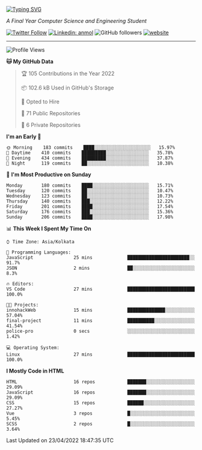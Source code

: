 [![Typing SVG](https://readme-typing-svg.herokuapp.com?lines=HI%2C+I'm+Tonal;I'm+a+MEVN+Stack+Developer)](https://git.io/typing-svg)

<p><em>A Final Year Computer Science and Engineering Student</em></p>

[![Twitter Follow](https://img.shields.io/twitter/follow/tonalmathew?style=flat)](https://twitter.com/intent/follow?screen_name=tonalmathew)
[![Linkedin: anmol](https://img.shields.io/badge/tonal-mathew?style=flat-square&logo=Linkedin&logoColor=white&link=https://www.linkedin.com/in/tonal-mathew/)](https://www.linkedin.com/in/tonal-mathew/)
![GitHub followers](https://img.shields.io/github/followers/tonalmathew?label=Follow&style=social)
[![website](https://img.shields.io/badge/Website-46a2f1.svg?&style=flat-square&logo=Google-Chrome&logoColor=white&link=http://tonalmathew.github.io/)](http://tonalmathew.github.io/)

---
<!--START_SECTION:waka-->
![Profile Views](http://img.shields.io/badge/Profile%20Views-2-blue)

**🐱 My GitHub Data** 

> 🏆 105 Contributions in the Year 2022
 > 
> 📦 102.6 kB Used in GitHub's Storage 
 > 
> 💼 Opted to Hire
 > 
> 📜 71 Public Repositories 
 > 
> 🔑 6 Private Repositories  
 > 
**I'm an Early 🐤** 

```text
🌞 Morning    183 commits    ████░░░░░░░░░░░░░░░░░░░░░   15.97% 
🌆 Daytime    410 commits    █████████░░░░░░░░░░░░░░░░   35.78% 
🌃 Evening    434 commits    █████████░░░░░░░░░░░░░░░░   37.87% 
🌙 Night      119 commits    ██░░░░░░░░░░░░░░░░░░░░░░░   10.38%

```
📅 **I'm Most Productive on Sunday** 

```text
Monday       180 commits    ████░░░░░░░░░░░░░░░░░░░░░   15.71% 
Tuesday      120 commits    ██░░░░░░░░░░░░░░░░░░░░░░░   10.47% 
Wednesday    123 commits    ██░░░░░░░░░░░░░░░░░░░░░░░   10.73% 
Thursday     140 commits    ███░░░░░░░░░░░░░░░░░░░░░░   12.22% 
Friday       201 commits    ████░░░░░░░░░░░░░░░░░░░░░   17.54% 
Saturday     176 commits    ███░░░░░░░░░░░░░░░░░░░░░░   15.36% 
Sunday       206 commits    ████░░░░░░░░░░░░░░░░░░░░░   17.98%

```


📊 **This Week I Spent My Time On** 

```text
⌚︎ Time Zone: Asia/Kolkata

💬 Programming Languages: 
JavaScript               25 mins             ███████████████████████░░   91.7% 
JSON                     2 mins              ██░░░░░░░░░░░░░░░░░░░░░░░   8.3%

🔥 Editors: 
VS Code                  27 mins             █████████████████████████   100.0%

🐱‍💻 Projects: 
innohackWeb              15 mins             ██████████████░░░░░░░░░░░   57.04% 
final-project            11 mins             ██████████░░░░░░░░░░░░░░░   41.54% 
police-pro               0 secs              ░░░░░░░░░░░░░░░░░░░░░░░░░   1.42%

💻 Operating System: 
Linux                    27 mins             █████████████████████████   100.0%

```

**I Mostly Code in HTML** 

```text
HTML                     16 repos            ███████░░░░░░░░░░░░░░░░░░   29.09% 
JavaScript               16 repos            ███████░░░░░░░░░░░░░░░░░░   29.09% 
CSS                      15 repos            ██████░░░░░░░░░░░░░░░░░░░   27.27% 
Vue                      3 repos             █░░░░░░░░░░░░░░░░░░░░░░░░   5.45% 
SCSS                     2 repos             █░░░░░░░░░░░░░░░░░░░░░░░░   3.64%

```



 Last Updated on 23/04/2022 18:47:35 UTC
<!--END_SECTION:waka-->
